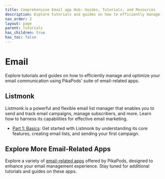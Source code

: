 ```yaml
---
title: Comprehensive Email app Hub: Guides, Tutorials, and Resources
description: Explore tutorials and guides on how to efficiently manage and optimize your email communication plan using PikaPods suite of self-hosted email-related apps.
nav_order: 2
layout: page
parent: Tutorials
has_children: true
has_toc: false
---
```


# Email

Explore tutorials and guides on how to efficiently manage and optimize your email communication using PikaPods' suite of email-related apps.

## Listmonk

Listmonk is a powerful and flexible email list manager that enables you to send and track email campaigns, manage subscribers, and more. Learn how to harness its capabilities for effective email marketing.

- [Part 1: Basics](listmonk-1-basics): Get started with Listmonk by understanding its core features, creating email lists, and sending your first campaign.

## Explore More Email-Related Apps

Explore a variety of [email-related apps](https://www.pikapods.com/apps#email) offered by PikaPods, designed to enhance your email management experience. Stay tuned for additional tutorials and guides on these apps.
